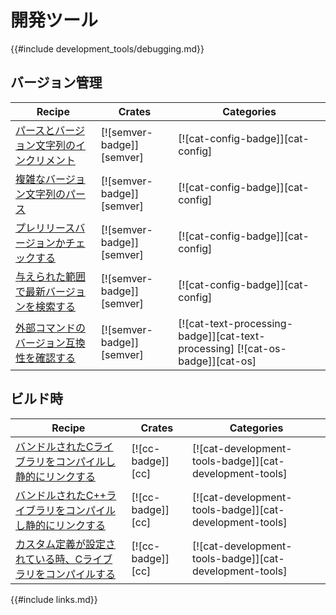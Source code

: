 # 開発ツール

{{#include development_tools/debugging.md}}

## バージョン管理

| Recipe | Crates | Categories |
|--------|--------|------------|
| [パースとバージョン文字列のインクリメント][ex-semver-increment] | [![semver-badge]][semver] | [![cat-config-badge]][cat-config] |
| [複雑なバージョン文字列のパース][ex-semver-complex] | [![semver-badge]][semver] | [![cat-config-badge]][cat-config] |
| [プレリリースバージョンかチェックする][ex-semver-prerelease] | [![semver-badge]][semver] | [![cat-config-badge]][cat-config] |
| [与えられた範囲で最新バージョンを検索する][ex-semver-latest] | [![semver-badge]][semver] | [![cat-config-badge]][cat-config] |
| [外部コマンドのバージョン互換性を確認する][ex-semver-command] | [![semver-badge]][semver] | [![cat-text-processing-badge]][cat-text-processing] [![cat-os-badge]][cat-os]

## ビルド時

| Recipe | Crates | Categories |
|--------|--------|------------|
| [バンドルされたCライブラリをコンパイルし静的にリンクする][ex-cc-static-bundled] | [![cc-badge]][cc] | [![cat-development-tools-badge]][cat-development-tools] |
| [バンドルされたC++ライブラリをコンパイルし静的にリンクする][ex-cc-static-bundled-cpp] | [![cc-badge]][cc] | [![cat-development-tools-badge]][cat-development-tools] |
| [カスタム定義が設定されている時、Cライブラリをコンパイルする][ex-cc-custom-defines] | [![cc-badge]][cc] | [![cat-development-tools-badge]][cat-development-tools] |

[ex-semver-increment]: development_tools/versioning.html#parse-and-increment-a-version-string
[ex-semver-complex]: development_tools/versioning.html#parse-a-complex-version-string
[ex-semver-prerelease]: development_tools/versioning.html#check-if-given-version-is-pre-release
[ex-semver-latest]: development_tools/versioning.html#find-the-latest-version-satisfying-given-range
[ex-semver-command]: development_tools/versioning.html#check-external-command-version-for-compatibility

[ex-cc-static-bundled]: development_tools/build_tools.html#compile-and-link-statically-to-a-bundled-c-library
[ex-cc-static-bundled-cpp]: development_tools/build_tools.html#compile-and-link-statically-to-a-bundled-c-library-1
[ex-cc-custom-defines]: development_tools/build_tools.html#compile-a-c-library-while-setting-custom-defines

{{#include links.md}}
